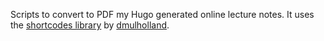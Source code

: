 Scripts to convert to PDF my Hugo generated online lecture notes. It uses the [shortcodes library](https://pypi.org/project/shortcodes/) by [dmulholland](https://darrenmulholland.com/docs/shortcodes/).
